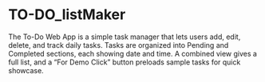 # TO-DO_listMaker
The To-Do Web App is a simple task manager that lets users add, edit, delete, and track daily tasks. Tasks are organized into Pending and Completed sections, each showing date and time. A combined view gives a full list, and a “For Demo Click” button preloads sample tasks for quick showcase.
